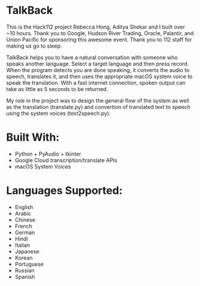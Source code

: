 # TalkBack

This is the Hack112 project Rebecca Hong, Aditya Shekar and I built over ~10 hours. Thank you to Google, Hudson River Trading, Oracle, Palantir, and Union Pacific for sponsoring this awesome event. Thank you to 112 staff for making us go to sleep.

TalkBack helps you to have a natural conversation with someone who speaks another language. Select a target language and then  press record. When the program detects you are done speaking, it converts the audio to speech, translates it, and then uses the appropriate macOS system voice to speak the translation. With a fast internet connection, spoken output can take as little as 5 seconds to be returned.

My role in the project was to design the general flow of the system as well as the translation (translate.py) and convertion of translated text to speech using the system voices (text2speech.py).

# Built With:

- Python + PyAudio + tkinter
- Google Cloud transcription/translate APIs
- macOS System Voices 

# Languages Supported: 

- English
- Arabic
- Chinese
- French
- German
- Hindi
- Italian
- Japanese
- Korean
- Portuguese
- Russian
- Spanish

